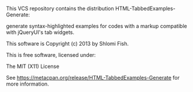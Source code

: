 This VCS repository contains the distribution HTML-TabbedExamples-Generate:

  generate syntax-highlighted examples for codes with a markup compatible with jQueryUI's tab widgets.

This software is Copyright (c) 2013 by Shlomi Fish.

This is free software, licensed under:

  The MIT (X11) License

See https://metacpan.org/release/HTML-TabbedExamples-Generate for more information.
